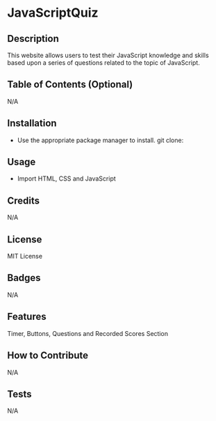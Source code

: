 # JavaScriptQuiz

## Description

This website allows users to test their JavaScript knowledge and skills based upon a series of questions related to the topic of JavaScript.

## Table of Contents (Optional)

N/A

## Installation

- Use the appropriate package manager to install.
  git clone:

## Usage

- Import HTML, CSS and JavaScript

## Credits

N/A

## License

MIT License

## Badges

N/A

## Features

Timer, Buttons, Questions and Recorded Scores Section

## How to Contribute

N/A

## Tests

N/A
